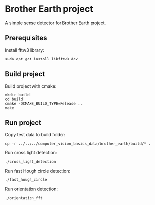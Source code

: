 # Brother Earth project
A simple sense detector for Brother Earth project.

## Prerequisites
Install fftw3 library:
```
sudo apt-get install libfftw3-dev
```

## Build project
Build project with cmake:
```
mkdir build
cd build
cmake -DCMAKE_BUILD_TYPE=Release ..
make
```

## Run project
Copy test data to build folder:
```
cp -r ../../../computer_vision_basics_data/brother_earth/build/* .
```

Run cross light detection:
```
./cross_light_detection
```

Run fast Hough circle detection:
```
./fast_hough_circle
```

Run orientation detection:
```
./orientation_fft
```
